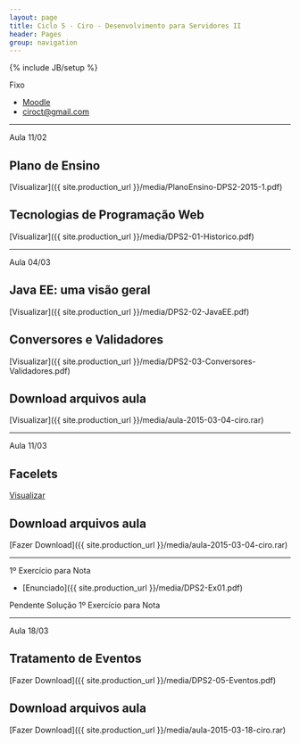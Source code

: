 ```yaml
---
layout: page
title: Ciclo 5 - Ciro - Desenvolvimento para Servidores II
header: Pages
group: navigation
---
```

{% include JB/setup %}

<span class="label label-primary text-uppercase"><span class="glyphicon glyphicon glyphicon-star"></span> Fixo</span>

- [Moodle](http://fatecrl.edu.br/moodle/course/view.php?id=395)
- [ciroct@gmail.com](ciroct@gmail.com)

***

<span class="label label-primary text-uppercase"><span class="glyphicon glyphicon glyphicon-star"></span> Aula 11/02</span>

## Plano de Ensino
[Visualizar]({{ site.production_url }}/media/PlanoEnsino-DPS2-2015-1.pdf)

## Tecnologias de Programação Web
[Visualizar]({{ site.production_url }}/media/DPS2-01-Historico.pdf) 

***

<span class="label label-primary text-uppercase"><span class="glyphicon glyphicon glyphicon-star"></span> Aula 04/03</span>

## Java EE: uma visão geral
[Visualizar]({{ site.production_url }}/media/DPS2-02-JavaEE.pdf)

## Conversores e Validadores
[Visualizar]({{ site.production_url }}/media/DPS2-03-Conversores-Validadores.pdf)


## Download arquivos aula
[Visualizar]({{ site.production_url }}/media/aula-2015-03-04-ciro.rar) 

***

<span class="label label-primary text-uppercase"><span class="glyphicon glyphicon glyphicon-star"></span> Aula 11/03</span>

## Facelets
[Visualizar](http://www.devmedia.com.br/introducao-ao-facelets/5332)


## Download arquivos aula
[Fazer Download]({{ site.production_url }}/media/aula-2015-03-04-ciro.rar) 

***

<span class="label label-primary text-uppercase"><span class="glyphicon glyphicon glyphicon-star"></span> 1º Exercício para Nota</span>

- [Enunciado]({{ site.production_url }}/media/DPS2-Ex01.pdf) 

<div class="alert alert-danger">Pendente Solução 1º Exercício para Nota</div>

***

<span class="label label-primary text-uppercase"><span class="glyphicon glyphicon glyphicon-star"></span> Aula 18/03</span>

## Tratamento de Eventos
[Fazer Download]({{ site.production_url }}/media/DPS2-05-Eventos.pdf)

## Download arquivos aula
[Fazer Download]({{ site.production_url }}/media/aula-2015-03-18-ciro.rar) 